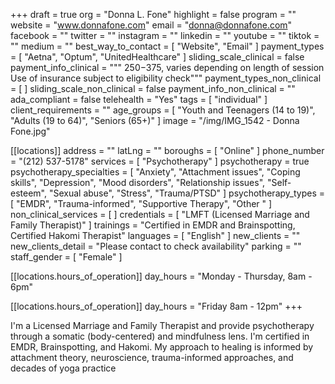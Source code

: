 +++
draft = true
org = "Donna L. Fone"
highlight = false
program = ""
website = "www.donnafone.com"
email = "donna@donnafone.com"
facebook = ""
twitter = ""
instagram = ""
linkedin = ""
youtube = ""
tiktok = ""
medium = ""
best_way_to_contact = [ "Website", "Email" ]
payment_types = [ "Aetna", "Optum", "UnitedHealthcare" ]
sliding_scale_clinical = false
payment_info_clinical = """
$250-$375, varies depending on length of session
Use of insurance subject to eligibility check"""
payment_types_non_clinical = [ ]
sliding_scale_non_clinical = false
payment_info_non_clinical = ""
ada_compliant = false
telehealth = "Yes"
tags = [ "individual" ]
client_requirements = ""
age_groups = [
  "Youth and Teenagers (14 to 19)",
  "Adults (19 to 64)",
  "Seniors (65+)"
]
image = "/img/IMG_1542 - Donna Fone.jpg"

[[locations]]
address = ""
latLng = ""
boroughs = [ "Online" ]
phone_number = "(212) 537-5178"
services = [ "Psychotherapy" ]
psychotherapy = true
psychotherapy_specialties = [
  "Anxiety",
  "Attachment issues",
  "Coping skills",
  "Depression",
  "Mood disorders",
  "Relationship issues",
  "Self-esteem",
  "Sexual abuse",
  "Stress",
  "Trauma/PTSD"
]
psychotherapy_types = [ "EMDR", "Trauma-informed", "Supportive Therapy", "Other " ]
non_clinical_services = [ ]
credentials = [ "LMFT (Licensed Marriage and Family Therapist)" ]
trainings = "Certified in EMDR and Brainspotting, Certified Hakomi Therapist"
languages = [ "English" ]
new_clients = ""
new_clients_detail = "Please contact to check availability"
parking = ""
staff_gender = [ "Female" ]

  [[locations.hours_of_operation]]
  day_hours = "Monday - Thursday, 8am - 6pm"

  [[locations.hours_of_operation]]
  day_hours = "Friday 8am - 12pm"
+++

I'm a Licensed Marriage and Family Therapist and provide psychotherapy through a somatic (body-centered) and mindfulness lens. I'm certified in EMDR, Brainspotting, and Hakomi. My approach to healing is informed by attachment theory, neuroscience, trauma-informed approaches, and decades of yoga practice
